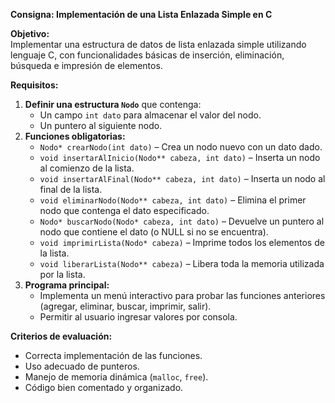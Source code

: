 **Consigna: Implementación de una Lista Enlazada Simple en C**

**Objetivo:**  
Implementar una estructura de datos de lista enlazada simple utilizando lenguaje C, con funcionalidades básicas de inserción, eliminación, búsqueda e impresión de elementos.

**Requisitos:**

1. **Definir una estructura `Nodo`** que contenga:  
   * Un campo `int dato` para almacenar el valor del nodo.  
   * Un puntero al siguiente nodo.  
2. **Funciones obligatorias:**  
   * `Nodo* crearNodo(int dato)` – Crea un nodo nuevo con un dato dado.  
   * `void insertarAlInicio(Nodo** cabeza, int dato)` – Inserta un nodo al comienzo de la lista.  
   * `void insertarAlFinal(Nodo** cabeza, int dato)` – Inserta un nodo al final de la lista.  
   * `void eliminarNodo(Nodo** cabeza, int dato)` – Elimina el primer nodo que contenga el dato especificado.  
   * `Nodo* buscarNodo(Nodo* cabeza, int dato)` – Devuelve un puntero al nodo que contiene el dato (o NULL si no se encuentra).  
   * `void imprimirLista(Nodo* cabeza)` – Imprime todos los elementos de la lista.  
   * `void liberarLista(Nodo** cabeza)` – Libera toda la memoria utilizada por la lista.  
3. **Programa principal:**  
   * Implementa un menú interactivo para probar las funciones anteriores (agregar, eliminar, buscar, imprimir, salir).  
   * Permitir al usuario ingresar valores por consola.

**Criterios de evaluación:**

* Correcta implementación de las funciones.  
* Uso adecuado de punteros.  
* Manejo de memoria dinámica (`malloc`, `free`).  
* Código bien comentado y organizado.

